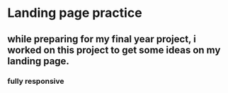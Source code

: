 # Landing page practice
## while preparing for my final year project, i worked on this project to get some ideas on my landing page. 
### fully responsive
